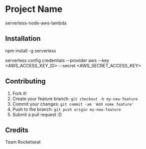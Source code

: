 # Project Name

serverless-node-aws-lambda

## Installation

npm install -g serverless

serverless config credentials --provider aws --key <AWS_ACCESS_KEY_ID>  --secret <AWS_SECRET_ACCESS_KEY>

## Contributing

1. Fork it!
2. Create your feature branch: `git checkout -b my-new-feature`
3. Commit your changes: `git commit -am 'Add some feature'`
4. Push to the branch: `git push origin my-new-feature`
5. Submit a pull request :D

## Credits

Team Rocketseat

